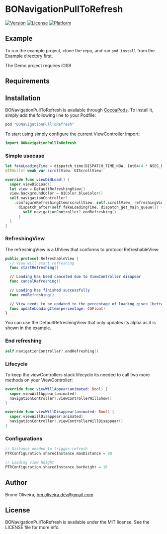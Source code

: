 # BONavigationPullToRefresh

[![Version](https://img.shields.io/cocoapods/v/BONavigationPullToRefresh.svg?style=flat)](http://cocoapods.org/pods/BONavigationPullToRefresh)
[![License](https://img.shields.io/cocoapods/l/BONavigationPullToRefresh.svg?style=flat)](http://cocoapods.org/pods/BONavigationPullToRefresh)
[![Platform](https://img.shields.io/cocoapods/p/BONavigationPullToRefresh.svg?style=flat)](http://cocoapods.org/pods/BONavigationPullToRefresh)

## Example

To run the example project, clone the repo, and run `pod install` from the Example directory first.

The Demo project requires iOS9

## Requirements


## Installation

BONavigationPullToRefresh is available through [CocoaPods](http://cocoapods.org). To install
it, simply add the following line to your Podfile:

```ruby
pod "BONavigationPullToRefresh"
```

To start using simply configure the current ViewController import:

```swift
import BONavigationPullToRefresh
```

### Simple usecase

```swift 
let fakeLoadingTime = dispatch_time(DISPATCH_TIME_NOW, Int64(4 * NSEC_PER_SEC))
@IBOutlet weak var scrollView: UIScrollView!

override func viewDidLoad() {
  super.viewDidLoad()
  let view = DefaultRefreshingView()
  view.backgroundColor = UIColor.blueColor()
  self.navigationController?
    .configureRefreshingItem(scrollView: self.scrollView, refreshingView: view) {
      dispatch_after(self.fakeLoadingTime, dispatch_get_main_queue()) {
        self.navigationController?.endRefreshing()
      }
  }
}
```

### RefreshingView
The refreshingView is a UIView that conforms to protocol RefreshableView:

```swift
public protocol RefreshableView {
  // View will start refreshing 
  func startRefreshing()

  // Loading has beed canceled due to ViewController disapear
  func cancelRefreshing()

  // Loading has finished successfully
  func endRefreshing()

  // View needs to be updated to the percentage of loading given (bettween 0 - 1)
  func updateLoadingItem(percentage: CGFloat)
}
```

You can use the DefaultRefreshingView that only updates its alpha as it is shown in the example.

### End refreshing

```swift
self.navigationController?.endRefreshing()
```

### Lifecycle
To keep the viewControllers stack lifecycle its needed to call two more methods on your ViewController:

```swift
override func viewWillAppear(animated: Bool) {
  super.viewWillAppear(animated)
  navigationController?.viewControllerWillShow()
}

override func viewWillDisappear(animated: Bool) {
  super.viewWillDisappear(animated)
  navigationController?.viewControllerWillDisappear()
}
```

### Configurations

```swift
// Distance needed to trigger refresh
PTRConfiguration.sharedInstance.maxDistance = 80

// Loading view height
PTRConfiguration.sharedInstance.barHeight = 10

```

## Author

Bruno Oliveira, bm.oliveira.dev@gmail.com

## License

BONavigationPullToRefresh is available under the MIT license. See the LICENSE file for more info.
